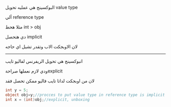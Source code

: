البوكسينج هي عمليه تحويل value type

ألي reference type

مثلا هحط int > obj

دي هتحصل implicit

لان الاوبجكت الاب وتقدر تشيل اي حاجه

---

انبوكسينج هي تحويل الريفرنس لفاليو تايب

ودي لازم نعملها صراحةexplicit

لان من اوبجكت لداتا تايب فاليو ممكن تحصل فقد

```C#
int y = 5;
object obj=y;//procces to put value type in reference type is implicit process and called boxing
int x = (int)obj;//explicit, unboxing
```